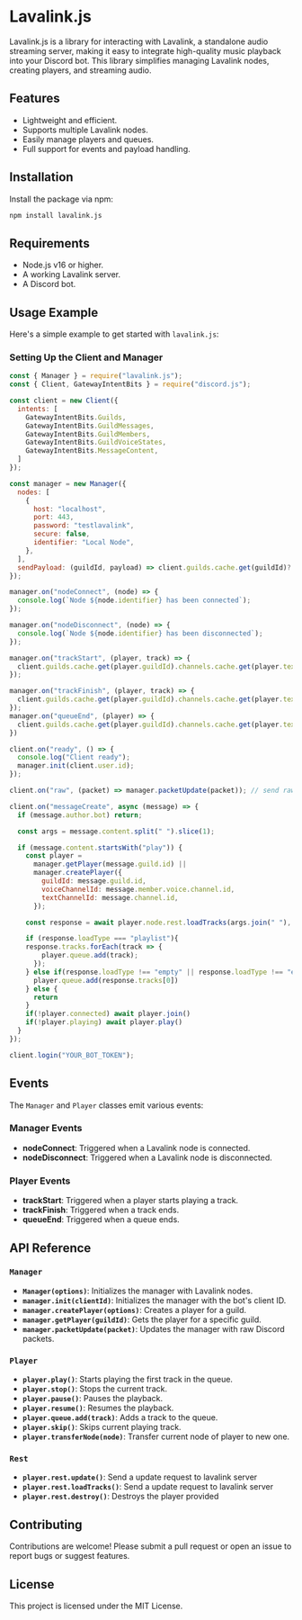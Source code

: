 # Lavalink.js

Lavalink.js is a library for interacting with Lavalink, a standalone audio streaming server, making it easy to integrate high-quality music playback into your Discord bot. This library simplifies managing Lavalink nodes, creating players, and streaming audio.

## Features
- Lightweight and efficient.
- Supports multiple Lavalink nodes.
- Easily manage players and queues.
- Full support for events and payload handling.

## Installation

Install the package via npm:

```bash
npm install lavalink.js
```

## Requirements
- Node.js v16 or higher.
- A working Lavalink server.
- A Discord bot.

## Usage Example

Here's a simple example to get started with `lavalink.js`:

### Setting Up the Client and Manager

```javascript
const { Manager } = require("lavalink.js");
const { Client, GatewayIntentBits } = require("discord.js");

const client = new Client({
  intents: [
    GatewayIntentBits.Guilds,
    GatewayIntentBits.GuildMessages,
    GatewayIntentBits.GuildMembers,
    GatewayIntentBits.GuildVoiceStates,
    GatewayIntentBits.MessageContent,
  ]
});

const manager = new Manager({
  nodes: [
    {
      host: "localhost",
      port: 443,
      password: "testlavalink",
      secure: false,
      identifier: "Local Node",
    },
  ],
  sendPayload: (guildId, payload) => client.guilds.cache.get(guildId)?.shard?.send(payload), // Or client.ws._ws.send(0, payload) if you don't have sharding setup
});

manager.on("nodeConnect", (node) => {
  console.log(`Node ${node.identifier} has been connected`);
});

manager.on("nodeDisconnect", (node) => {
  console.log(`Node ${node.identifier} has been disconnected`);
});

manager.on("trackStart", (player, track) => {
  client.guilds.cache.get(player.guildId).channels.cache.get(player.textChannelId).send(`[${track.title}](${track.url}) has started playing`)
});

manager.on("trackFinish", (player, track) => {
  client.guilds.cache.get(player.guildId).channels.cache.get(player.textChannelId).send(`[${track.title}](${track.url}) has stopped playing`)
});
manager.on("queueEnd", (player) => {
  client.guilds.cache.get(player.guildId).channels.cache.get(player.textChannelId).send("Queue has been finished")
})

client.on("ready", () => {
  console.log("Client ready");
  manager.init(client.user.id);
});

client.on("raw", (packet) => manager.packetUpdate(packet)); // send raw packet to lavalink.js for handling

client.on("messageCreate", async (message) => {
  if (message.author.bot) return;

  const args = message.content.split(" ").slice(1);

  if (message.content.startsWith("play")) {
    const player =
      manager.getPlayer(message.guild.id) ||
      manager.createPlayer({
        guildId: message.guild.id,
        voiceChannelId: message.member.voice.channel.id,
        textChannelId: message.channel.id,
      });

    const response = await player.node.rest.loadTracks(args.join(" "), "soundcloud"); // send link as first arg and empty search platform

    if (response.loadType === "playlist"){
    response.tracks.forEach(track => {
        player.queue.add(track);
      });
    } else if(response.loadType !== "empty" || response.loadType !== "error"){
      player.queue.add(response.tracks[0])
    } else {
      return
    }
    if(!player.connected) await player.join()
    if(!player.playing) await player.play()
  }
});

client.login("YOUR_BOT_TOKEN");
```

## Events
The `Manager` and `Player` classes emit various events:

### Manager Events
- **nodeConnect**: Triggered when a Lavalink node is connected.
- **nodeDisconnect**: Triggered when a Lavalink node is disconnected.

### Player Events
- **trackStart**: Triggered when a player starts playing a track.
- **trackFinish**: Triggered when a track ends.
- **queueEnd**: Triggered when a queue ends.

## API Reference

### `Manager`
- **`Manager(options)`**: Initializes the manager with Lavalink nodes.
- **`manager.init(clientId)`**: Initializes the manager with the bot's client ID.
- **`manager.createPlayer(options)`**: Creates a player for a guild.
- **`manager.getPlayer(guildId)`**: Gets the player for a specific guild.
- **`manager.packetUpdate(packet)`**: Updates the manager with raw Discord packets.

### `Player`
- **`player.play()`**: Starts playing the first track in the queue.
- **`player.stop()`**: Stops the current track.
- **`player.pause()`**: Pauses the playback.
- **`player.resume()`**: Resumes the playback.
- **`player.queue.add(track)`**: Adds a track to the queue.
- **`player.skip()`**: Skips current playing track.
- **`player.transferNode(node)`**: Transfer current node of player to new one.

### `Rest`
- **`player.rest.update()`**: Send a update request to lavalink server
- **`player.rest.loadTracks()`**: Send a update request to lavalink server
- **`player.rest.destroy()`**: Destroys the player provided

## Contributing
Contributions are welcome! Please submit a pull request or open an issue to report bugs or suggest features.

## License
This project is licensed under the MIT License.

